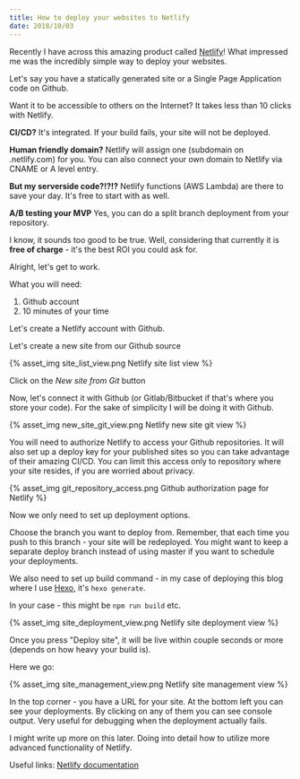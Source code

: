 ```yaml
---
title: How to deploy your websites to Netlify
date: 2018/10/03
---
```

Recently I have across this amazing product called [Netlify](https://netlify.com)! What impressed me was the incredibly simple way to deploy your websites.

Let's say you have a statically generated site or a Single Page Application code on Github.

Want it to be accessible to others on the Internet?
It takes less than 10 clicks with Netlify.

**CI/CD?** It's integrated. If your build fails, your site will not be deployed.

**Human friendly domain?** Netlify will assign one (subdomain on .netlify.com) for you. You can also connect your own domain to Netlify via CNAME or A level entry.

**But my serverside code?!?!?** Netlify functions (AWS Lambda) are there to save your day. It's free to start with as well.

**A/B testing your MVP** Yes, you can do a split branch deployment from your repository.

I know, it sounds too good to be true. Well, considering that currently it is **free of charge** - it's the best ROI you could ask for.

Alright, let's get to work.

What you will need:

1. Github account
2. 10 minutes of your time

Let's create a Netlify account with Github.

Let's create a new site from our Github source

{% asset_img site_list_view.png Netlify site list view %}

Click on the *New site from Git* button

Now, let's connect it with Github (or Gitlab/Bitbucket if that's where you store your code).
For the sake of simplicity I will be doing it with Github.

{% asset_img new_site_git_view.png Netlify new site git view %}

You will need to authorize Netlify to access your Github repositories. It will also set up a deploy key for your published sites so you can take advantage of their amazing CI/CD.
You can limit this access only to repository where your site resides, if you are worried about privacy.

{% asset_img git_repository_access.png Github authorization page for Netlify %}

Now we only need to set up deployment options.

Choose the branch you want to deploy from. Remember, that each time you push to this branch - your site will be redeployed.
You might want to keep a separate deploy branch instead of using master if you want to schedule your deployments.

We also need to set up build command - in my case of deploying this blog where I use [Hexo](https://hexo.io), it's `hexo generate`.

In your case - this might be `npm run build` etc.

{% asset_img site_deployment_view.png Netlify site deployment view %}

Once you press "Deploy site", it will be live within couple seconds or more (depends on how heavy your build is).

Here we go:

{% asset_img site_management_view.png Netlify site management view %}

In the top corner - you have a URL for your site. At the bottom left you can see your deployments. By clicking on any of them you can see console output.
Very useful for debugging when the deployment actually fails.

I might write up more on this later. Doing into detail how to utilize more advanced functionality of Netlify.

Useful links:
[Netlify documentation](https://www.netlify.com/docs/)
